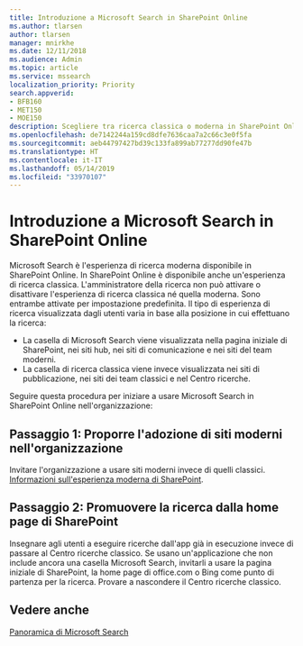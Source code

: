 ```yaml
---
title: Introduzione a Microsoft Search in SharePoint Online
ms.author: tlarsen
author: tlarsen
manager: mnirkhe
ms.date: 12/11/2018
ms.audience: Admin
ms.topic: article
ms.service: mssearch
localization_priority: Priority
search.appverid:
- BFB160
- MET150
- MOE150
description: Scegliere tra ricerca classica o moderna in SharePoint Online
ms.openlocfilehash: de7142244a159cd8dfe7636caa7a2c66c3e0f5fa
ms.sourcegitcommit: aeb44797427bd39c133fa899ab77277dd90fe47b
ms.translationtype: HT
ms.contentlocale: it-IT
ms.lasthandoff: 05/14/2019
ms.locfileid: "33970107"
---
```

# <a name="get-started-with-microsoft-search-in-sharepoint-online"></a>Introduzione a Microsoft Search in SharePoint Online

Microsoft Search è l'esperienza di ricerca moderna disponibile in SharePoint Online. In SharePoint Online è disponibile anche un'esperienza di ricerca classica. L'amministratore della ricerca non può attivare o disattivare l'esperienza di ricerca classica né quella moderna. Sono entrambe attivate per impostazione predefinita. Il tipo di esperienza di ricerca visualizzata dagli utenti varia in base alla posizione in cui effettuano la ricerca:

- La casella di Microsoft Search viene visualizzata nella pagina iniziale di SharePoint, nei siti hub, nei siti di comunicazione e nei siti del team moderni. 
- La casella di ricerca classica viene invece visualizzata nei siti di pubblicazione, nei siti dei team classici e nel Centro ricerche.

Seguire questa procedura per iniziare a usare Microsoft Search in SharePoint Online nell'organizzazione: 
## <a name="step-1-get-your-organization-to-adopt-modern-sites"></a>Passaggio 1: Proporre l'adozione di siti moderni nell'organizzazione 
Invitare l'organizzazione a usare siti moderni invece di quelli classici. [Informazioni sull'esperienza moderna di SharePoint](https://support.office.com/article/SharePoint-classic-and-modern-experiences-5725c103-505d-4a6e-9350-300d3ec7d73f).
## <a name="step-2-promote-searching-from-the-sharepoint-home-page"></a>Passaggio 2: Promuovere la ricerca dalla home page di SharePoint 
Insegnare agli utenti a eseguire ricerche dall'app già in esecuzione invece di passare al Centro ricerche classico. Se usano un'applicazione che non include ancora una casella Microsoft Search, invitarli a usare la pagina iniziale di SharePoint, la home page di office.com o Bing come punto di partenza per la ricerca. Provare a nascondere il Centro ricerche classico.

## <a name="see-also"></a>Vedere anche
[Panoramica di Microsoft Search](overview-microsoft-search.md)